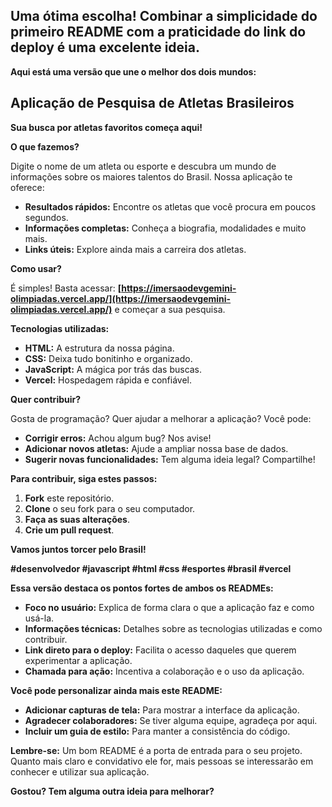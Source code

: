 ## **Uma ótima escolha!** Combinar a simplicidade do primeiro README com a praticidade do link do deploy é uma excelente ideia. 

**Aqui está uma versão que une o melhor dos dois mundos:**

## **Aplicação de Pesquisa de Atletas Brasileiros**

**Sua busca por atletas favoritos começa aqui!**

**O que fazemos?**

Digite o nome de um atleta ou esporte e descubra um mundo de informações sobre os maiores talentos do Brasil. Nossa aplicação te oferece:

* **Resultados rápidos:** Encontre os atletas que você procura em poucos segundos.
* **Informações completas:** Conheça a biografia, modalidades e muito mais.
* **Links úteis:** Explore ainda mais a carreira dos atletas.

**Como usar?**

É simples! Basta acessar: **[https://imersaodevgemini-olimpiadas.vercel.app/](https://imersaodevgemini-olimpiadas.vercel.app/)** e começar a sua pesquisa.

**Tecnologias utilizadas:**

* **HTML:** A estrutura da nossa página.
* **CSS:** Deixa tudo bonitinho e organizado.
* **JavaScript:** A mágica por trás das buscas.
* **Vercel:** Hospedagem rápida e confiável.

**Quer contribuir?**

Gosta de programação? Quer ajudar a melhorar a aplicação? Você pode:

* **Corrigir erros:** Achou algum bug? Nos avise!
* **Adicionar novos atletas:** Ajude a ampliar nossa base de dados.
* **Sugerir novas funcionalidades:** Tem alguma ideia legal? Compartilhe!

**Para contribuir, siga estes passos:**

1. **Fork** este repositório.
2. **Clone** o seu fork para o seu computador.
3. **Faça as suas alterações**.
4. **Crie um pull request**.

**Vamos juntos torcer pelo Brasil!**

**#desenvolvedor #javascript #html #css #esportes #brasil #vercel**

**Essa versão destaca os pontos fortes de ambos os READMEs:**

* **Foco no usuário:** Explica de forma clara o que a aplicação faz e como usá-la.
* **Informações técnicas:** Detalhes sobre as tecnologias utilizadas e como contribuir.
* **Link direto para o deploy:** Facilita o acesso daqueles que querem experimentar a aplicação.
* **Chamada para ação:** Incentiva a colaboração e o uso da aplicação.

**Você pode personalizar ainda mais este README:**

* **Adicionar capturas de tela:** Para mostrar a interface da aplicação.
* **Agradecer colaboradores:** Se tiver alguma equipe, agradeça por aqui.
* **Incluir um guia de estilo:** Para manter a consistência do código.

**Lembre-se:** Um bom README é a porta de entrada para o seu projeto. Quanto mais claro e convidativo ele for, mais pessoas se interessarão em conhecer e utilizar sua aplicação.

**Gostou? Tem alguma outra ideia para melhorar?** 
